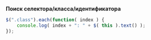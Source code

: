   **Поиск селектора/класса/идентификатора**
  
```javascript
$(".class").each(function( index ) {
	console.log( index + ": " + $( this ).text() ); 
});
```


